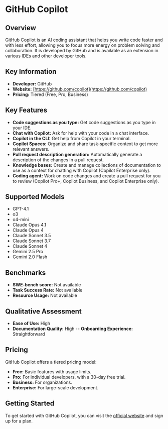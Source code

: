 # GitHub Copilot

## Overview


GitHub Copilot is an AI coding assistant that helps you write code faster and with less effort, allowing you to focus more energy on problem solving and collaboration. It is developed by GitHub and is available as an extension in various IDEs and other developer tools.

## Key Information

- **Developer:** GitHub
- **Website:** [https://github.com/copilot](https://github.com/copilot)
- **Pricing:** Tiered (Free, Pro, Business)

## Key Features

- **Code suggestions as you type:** Get code suggestions as you type in your IDE.
- **Chat with Copilot:** Ask for help with your code in a chat interface.
- **Copilot in the CLI:** Get help from Copilot in your terminal.
- **Copilot Spaces:** Organize and share task-specific context to get more relevant answers.
- **Pull request description generation:** Automatically generate a description of the changes in a pull request.
- **Knowledge bases:** Create and manage collections of documentation to use as a context for chatting with Copilot (Copilot Enterprise only).
- **Coding agent:** Work on code changes and create a pull request for you to review (Copilot Pro+, Copilot Business, and Copilot Enterprise only).

## Supported Models

- GPT-4.1
- o3
- o4-mini
- Claude Opus 4.1
- Claude Opus 4
- Claude Sonnet 3.5
- Claude Sonnet 3.7
- Claude Sonnet 4
- Gemini 2.5 Pro
- Gemini 2.0 Flash

## Benchmarks

- **SWE-bench score:** Not available
- **Task Success Rate:** Not available
- **Resource Usage:** Not available

## Qualitative Assessment

- **Ease of Use:** High
- **Documentation Quality:** High
-- **Onboarding Experience:** Straightforward

## Pricing

GitHub Copilot offers a tiered pricing model:

- **Free:** Basic features with usage limits.
- **Pro:** For individual developers, with a 30-day free trial.
- **Business:** For organizations.
- **Enterprise:** For large-scale development.

## Getting Started

To get started with GitHub Copilot, you can visit the [official website](https://github.com/features/copilot) and sign up for a plan.

